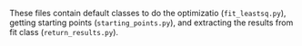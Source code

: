 These files contain default classes to do the optimizatio
(`fit_leastsq.py`), getting starting points (`starting_points.py`),
and extracting the results from fit class (`return_results.py`).
